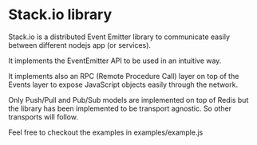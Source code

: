 # Stack.io library #

Stack.io is a distributed Event Emitter library to communicate easily between
different nodejs app (or services).

It implements the EventEmitter API to be used in an intuitive way.

It implements also an RPC (Remote Procedure Call) layer on top of the Events
layer to expose JavaScript objects easily through the network.

Only Push/Pull and Pub/Sub models are implemented on top of Redis but the
library has been implemented to be transport agnostic. So other transports will
follow.

Feel free to checkout the examples in examples/example.js
